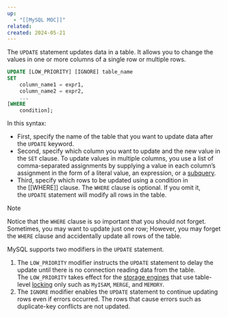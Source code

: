 ```yaml
---
up:
  - "[[MySQL MOC]]"
related: 
created: 2024-05-21
---
```


The `UPDATE` statement updates data in a table. 
It allows you to change the values in one or more columns of a single row or multiple rows.

```sql
UPDATE [LOW_PRIORITY] [IGNORE] table_name 
SET 
    column_name1 = expr1,
    column_name2 = expr2,
    ...
[WHERE
    condition];
```

In this syntax:

- First, specify the name of the table that you want to update data after the `UPDATE` keyword.
- Second, specify which column you want to update and the new value in the `SET` clause. To update values in multiple columns, you use a list of comma-separated assignments by supplying a value in each column’s assignment in the form of a literal value, an expression, or a [subquery](https://www.mysqltutorial.org/mysql-basics/mysql-subquery/ "MySQL Subquery").
- Third, specify which rows to be updated using a condition in the [[WHERE]] clause. The `WHERE` clause is optional. If you omit it, the `UPDATE` statement will modify all rows in the table.

> [!Note]
> Notice that the `WHERE` clause is so important that you should not forget. Sometimes, you may want to update just one row; However, you may forget the `WHERE` clause and accidentally update all rows of the table.

MySQL supports two modifiers in the `UPDATE` statement.

1. The `LOW_PRIORITY` modifier instructs the `UPDATE` statement to delay the update until there is no connection reading data from the table. The `LOW_PRIORITY` takes effect for the [storage engines](https://www.mysqltutorial.org/mysql-administration/mysql-storage-engines/) that use table-level [locking](https://www.mysqltutorial.org/mysql-basics/mysql-table-locking/) only such as `MyISAM`, `MERGE`, and `MEMORY`.
2. The `IGNORE` modifier enables the `UPDATE` statement to continue updating rows even if errors occurred. The rows that cause errors such as duplicate-key conflicts are not updated.
